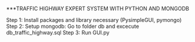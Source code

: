 ***TRAFFIC HIGHWAY EXPERT SYSTEM WITH PYTHON AND MONGODB

Step 1: Install packages and library necessary (PysimpleGUI, pymongo) 
Step 2: Setup mongodb: Go to folder db and excecute db_traffic_highway.sql 
Step 3: Run GUI.py


